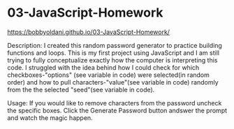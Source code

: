 # 03-JavaScript-Homework

https://bobbyoldani.github.io/03-JavaScript-Homework/

Description: I created this random password generator to practice building functions and loops.
             This is my first project using JavaScript and I am still trying to fully conceptualize
             exactly how the computer is interpreting this code. I struggled with the idea behind
             how I could check for which checkboxes-"options" (see variable in code) were selected(in random order) and how to pull 
             characters-"value"(see variable in code) randomly from the the selected "seed"(see variable in code).
             
              

Usage: If you would like to remove characters from the password uncheck the specific boxes.
       Click the Generate Password button andswer the prompt and watch the magic happen.
